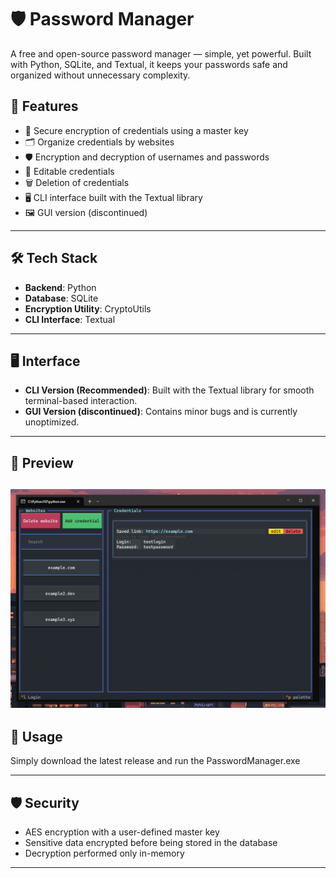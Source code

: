 # 🛡️ Password Manager

A free and open-source password manager — simple, yet powerful. Built with Python, SQLite, and Textual, it keeps your passwords safe and organized without unnecessary complexity.

## 🌟 Features

- 🔐 Secure encryption of credentials using a master key
- 🗂️ Organize credentials by websites
- 🛡️ Encryption and decryption of usernames and passwords
- 📝 Editable credentials
- 🗑️ Deletion of credentials
- 🖥️ CLI interface built with the Textual library
- 🖼️ GUI version (discontinued)

---

## 🛠️ Tech Stack

- **Backend**: Python
- **Database**: SQLite
- **Encryption Utility**: CryptoUtils
- **CLI Interface**: Textual

---

## 🖥️ Interface

- **CLI Version (Recommended)**: Built with the Textual library for smooth terminal-based interaction.
- **GUI Version (discontinued)**: Contains minor bugs and is currently unoptimized.

---

## 📸 Preview

![Alt Text](https://github.com/KrzysztofSobol/Lox/blob/master/viewsGUI/icons/preview.png)
---

## 🔑 Usage

Simply download the latest release and run the PasswordManager.exe

---

## 🛡️ Security

- AES encryption with a user-defined master key
- Sensitive data encrypted before being stored in the database
- Decryption performed only in-memory

---
